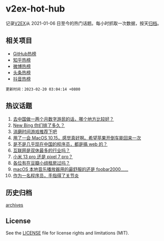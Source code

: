# v2ex-hot-hub

 记录[V2EX](https://www.v2ex.com/)从 2021-01-06 日至今的热门话题。每小时抓取一次数据，按天[归档](archives)。
 
 ## 相关项目

- [GitHub热榜](https://github.com/snaildev/github-hot-hub)
- [知乎热榜](https://github.com/snaildev/zhihu-hot-hub)
- [微博热榜](https://github.com/snaildev/weibo-hot-hub)
- [头条热榜](https://github.com/snaildev/toutiao-hot-hub)
- [抖音热榜](https://github.com/snaildev/douyin-hot-hub)


 `更新时间：2023-02-20 03:04:14 +0800`

## 热议话题

1. [去中国做一两个月数字游民的话，哪个地方比较好？](https://www.v2ex.com/t/917282)
1. [New Bing 你们排了多久？](https://www.v2ex.com/t/917306)
1. [消磨时间游戏推荐下吧](https://www.v2ex.com/t/917320)
1. [用了一会 MacOS 10.15，感觉真好啊。希望苹果开倒车能回来一次](https://www.v2ex.com/t/917284)
1. [是不是几乎现在中国的程序员，都是搞 web 的？](https://www.v2ex.com/t/917340)
1. [互联网是双休最多的行业吗？](https://www.v2ex.com/t/917294)
1. [小米 13 pro 还是 pixel 7 pro？](https://www.v2ex.com/t/917289)
1. [各位有在豆瓣小组租房过吗？](https://www.v2ex.com/t/917290)
1. [macOS 本地音乐播放器用的最舒服的还是 foobar2000……](https://www.v2ex.com/t/917339)
1. [作为一名程序员，手指得了关节炎](https://www.v2ex.com/t/917387)

## 历史归档

[archives](archives)

## License

See the [LICENSE](LICENSE) file for license rights and limitations (MIT).
